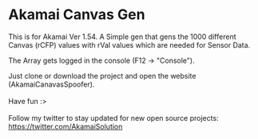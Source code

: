 <h1>Akamai Canvas Gen</h1>

This is for Akamai Ver 1.54. A Simple gen that gens the 1000 different Canvas (rCFP) values with rVal values which are needed for Sensor Data.

The Array gets logged in the console (F12 -> "Console").

Just clone or download the project and open the website (AkamaiCanavasSpoofer).
<br></br>
Have fun :>
<br></br>
Follow my twitter to stay updated for new open source projects: https://twitter.com/AkamaiSolution
